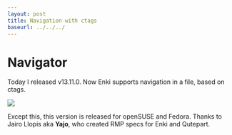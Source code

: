 ```yaml
---
layout: post
title: Navigation with ctags
baseurl: ../../../
---
```


# Navigator

Today I released v13.11.0. Now Enki supports navigation in a file, based on ctags.

<img src="../../../blog-screens/navigator.png"/>


Except this, this version is released for openSUSE and Fedora. Thanks to Jairo Llopis aka **Yajo**, who created RMP specs for Enki and Qutepart.
